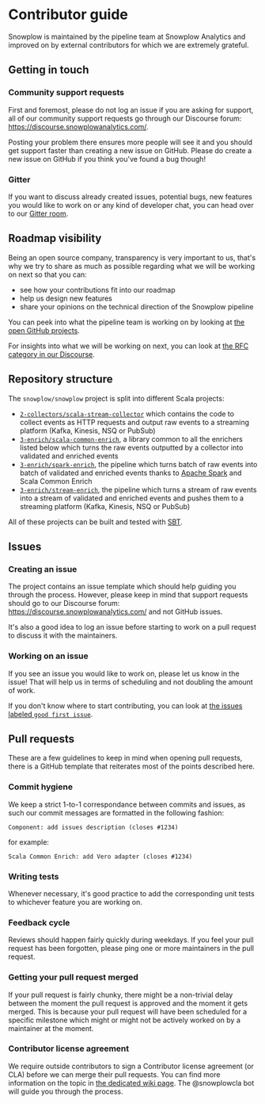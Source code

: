 # Contributor guide

Snowplow is maintained by the pipeline team at Snowplow Analytics and improved on by external contributors for which we are
extremely grateful.

## Getting in touch

### Community support requests

First and foremost, please do not log an issue if you are asking for support, all of our community support requests go through
our Discourse forum: https://discourse.snowplowanalytics.com/.

Posting your problem there ensures more people will see it and you should get support faster than creating a new issue on
GitHub. Please do create a new issue on GitHub if you think you've found a bug though!

### Gitter

If you want to discuss already created issues, potential bugs, new features you would like to work on or any kind of developer
chat, you can head over to our [Gitter room](https://gitter.im/snowplow/snowplow).

## Roadmap visibility

Being an open source company, transparency is very important to us, that's why we try to share as much as possible regarding
what we will be working on next so that you can:

- see how your contributions fit into our roadmap
- help us design new features
- share your opinions on the technical direction of the Snowplow pipeline

You can peek into what the pipeline team is working on by looking at
[the open GitHub projects](https://github.com/snowplow/snowplow/projects).

For insights into what we will be working on next, you can look at
[the RFC category in our Discourse](https://discourse.snowplowanalytics.com/c/roadmap/rfcs).

## Repository structure

The `snowplow/snowplow` project is split into different Scala projects:

- [`2-collectors/scala-stream-collector`](https://github.com/snowplow/snowplow/tree/master/2-collectors/scala-stream-collector)
which contains the code to collect events as HTTP requests and output raw events to a streaming platform (Kafka, Kinesis,
NSQ or PubSub)
- [`3-enrich/scala-common-enrich`](https://github.com/snowplow/snowplow/tree/master/3-enrich/scala-common-enrich), a
library common to all the enrichers listed below which turns the raw events outputted by a collector into validated and
enriched events
- [`3-enrich/spark-enrich`](https://github.com/snowplow/snowplow/tree/master/3-enrich/spark-enrich), the pipeline which
turns batch of raw events into batch of validated and enriched events thanks to [Apache Spark](https://spark.apache.org/)
and Scala Common Enrich
- [`3-enrich/stream-enrich`](https://github.com/snowplow/snowplow/tree/master/3-enrich/stream-enrich), the pipeline which
turns a stream of raw events into a stream of validated and enriched events and pushes them to a streaming platform (Kafka,
Kinesis, NSQ or PubSub)

All of these projects can be built and tested with [SBT](https://www.scala-sbt.org/).

## Issues

### Creating an issue

The project contains an issue template which should help guiding you through the process. However, please keep in mind
that support requests should go to our Discourse forum: https://discourse.snowplowanalytics.com/ and not GitHub issues.

It's also a good idea to log an issue before starting to work on a pull request to discuss it with the maintainers.

### Working on an issue

If you see an issue you would like to work on, please let us know in the issue! That will help us in terms of scheduling and
not doubling the amount of work.

If you don't know where to start contributing, you can look at
[the issues labeled `good first issue`](https://github.com/snowplow/snowplow/labels/good%20first%20issue).

## Pull requests

These are a few guidelines to keep in mind when opening pull requests, there is a GitHub template that reiterates most of the
points described here.

### Commit hygiene

We keep a strict 1-to-1 correspondance between commits and issues, as such our commit messages are formatted in the following
fashion:

`Component: add issues description (closes #1234)`

for example:

`Scala Common Enrich: add Vero adapter (closes #1234)`

### Writing tests

Whenever necessary, it's good practice to add the corresponding unit tests to whichever feature you are working on.

### Feedback cycle

Reviews should happen fairly quickly during weekdays. If you feel your pull request has been forgotten, please ping one
or more maintainers in the pull request.

### Getting your pull request merged

If your pull request is fairly chunky, there might be a non-trivial delay between the moment the pull request is approved and
the moment it gets merged. This is because your pull request will have been scheduled for a specific milestone which might or
might not be actively worked on by a maintainer at the moment.

### Contributor license agreement

We require outside contributors to sign a Contributor license agreement (or CLA) before we can merge their pull requests.
You can find more information on the topic in [the dedicated wiki page](https://github.com/snowplow/snowplow/wiki/CLA).
The @snowplowcla bot will guide you through the process.
